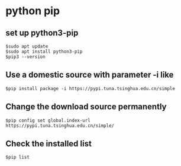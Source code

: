# python pip

## set up python3-pip

```shell
$sudo apt update
$sudo apt install python3-pip
$pip3 --version
```

## Use a domestic source with parameter -i like

```shell
$pip install package -i https://pypi.tuna.tsinghua.edu.cn/simple
```

## Change the download source permanently

```shell
$pip config set global.index-url https://pypi.tuna.tsinghua.edu.cn/simple/
```

## Check the installed list

```shell
$pip list
```
